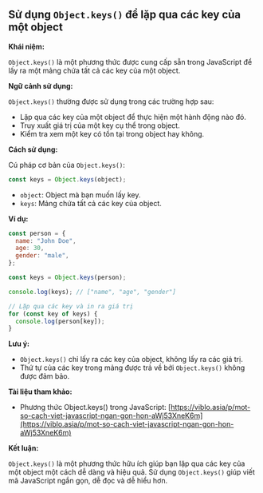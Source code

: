 ## Sử dụng `Object.keys()` để lặp qua các key của một object

**Khái niệm:**

`Object.keys()` là một phương thức được cung cấp sẵn trong JavaScript để lấy ra một mảng chứa tất cả các key của một object.

**Ngữ cảnh sử dụng:**

`Object.keys()` thường được sử dụng trong các trường hợp sau:

- Lặp qua các key của một object để thực hiện một hành động nào đó.
- Truy xuất giá trị của một key cụ thể trong object.
- Kiểm tra xem một key có tồn tại trong object hay không.

**Cách sử dụng:**

Cú pháp cơ bản của `Object.keys()`:

```javascript
const keys = Object.keys(object);
```

- `object`: Object mà bạn muốn lấy key.
- `keys`: Mảng chứa tất cả các key của object.

**Ví dụ:**

```javascript
const person = {
  name: "John Doe",
  age: 30,
  gender: "male",
};

const keys = Object.keys(person);

console.log(keys); // ["name", "age", "gender"]

// Lặp qua các key và in ra giá trị
for (const key of keys) {
  console.log(person[key]);
}
```

**Lưu ý:**

- `Object.keys()` chỉ lấy ra các key của object, không lấy ra các giá trị.
- Thứ tự của các key trong mảng được trả về bởi `Object.keys()` không được đảm bảo.

**Tài liệu tham khảo:**

- Phương thức Object.keys() trong JavaScript: [https://viblo.asia/p/mot-so-cach-viet-javascript-ngan-gon-hon-aWj53XneK6m](https://viblo.asia/p/mot-so-cach-viet-javascript-ngan-gon-hon-aWj53XneK6m)

**Kết luận:**

`Object.keys()` là một phương thức hữu ích giúp bạn lặp qua các key của một object một cách dễ dàng và hiệu quả. Sử dụng `Object.keys()` giúp viết mã JavaScript ngắn gọn, dễ đọc và dễ hiểu hơn.
